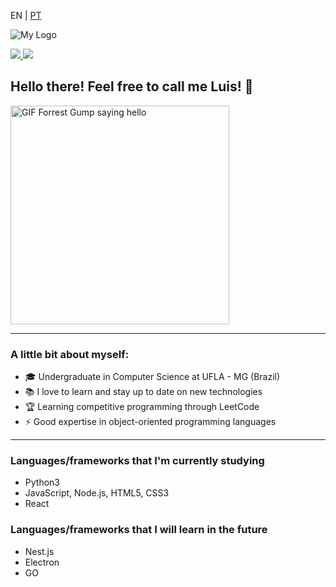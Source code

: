 <p>EN | 
  <a href="https://github.com/luis-saes/luis-saes/blob/main/README-ptbr.md">PT</a>
</p>

![My Logo](https://i.imgur.com/y1SyDdA.png)

<a href="https://www.linkedin.com/in/luis-saes/">
  <img src="https://img.shields.io/badge/Luis-Saes-blue?style=flat-square&logo=linkedin&labelColor=blue">
</a>

<a href="https://medium.com/@luisaes">
  <img src="https://img.shields.io/badge/-@luisaes-000?style=flat&labelColor=000000&logo=Medium">
</a>

## Hello there! Feel free to call me Luis! 👋

<img alt="GIF Forrest Gump saying hello" src="http://www.reactiongifs.com/r/fgwv.gif" width = 350/>

---

### A little bit about myself:
* 🎓 Undergraduate in Computer Science at UFLA - MG (Brazil)
* 📚 I love to learn and stay up to date on new technologies
* 🏆 Learning competitive programming through LeetCode
* ⚡ Good expertise in object-oriented programming languages

---
### Languages/frameworks that I'm currently studying

* Python3
* JavaScript, Node.js, HTML5, CSS3
* React

### Languages/frameworks that I will learn in the future

* Nest.js
* Electron
* GO
